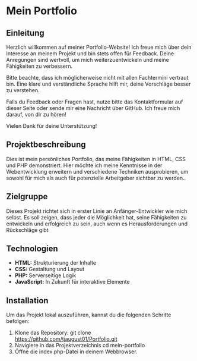 # Mein Portfolio
## Einleitung
Herzlich willkommen auf meiner Portfolio-Website! Ich freue mich über dein Interesse an meinem Projekt und bin stets offen für Feedback. Deine Anregungen sind wertvoll, um mich weiterzuentwickeln und meine Fähigkeiten zu verbessern.

Bitte beachte, dass ich möglicherweise nicht mit allen Fachtermini vertraut bin. Eine klare und verständliche Sprache hilft mir, deine Vorschläge besser zu verstehen.

Falls du Feedback oder Fragen hast, nutze bitte das Kontaktformular auf dieser Seite oder sende mir eine Nachricht über GitHub. Ich freue mich darauf, von dir zu hören!

Vielen Dank für deine Unterstützung!

## Projektbeschreibung
Dies ist mein persönliches Portfolio, das meine Fähigkeiten in HTML, CSS und PHP demonstriert. Hier möchte ich meine Kenntnisse in der Webentwicklung erweitern und verschiedene Techniken ausprobieren, um sowohl für mich als auch für potenzielle Arbeitgeber sichtbar zu werden..



## Zielgruppe
Dieses Projekt richtet sich in erster Linie an Anfänger-Entwickler wie mich selbst. Es soll zeigen, dass jeder die Möglichkeit hat, seine Fähigkeiten zu entwickeln und erfolgreich zu sein, auch wenn es Herausforderungen und Rückschläge gibt

## Technologien
- **HTML:** Strukturierung der Inhalte
- **CSS:** Gestaltung und Layout
- **PHP:** Serverseitige Logik
- **JavaScript:** In Zukunft für interaktive Elemente

## Installation
Um das Projekt lokal auszuführen, kannst du die folgenden Schritte befolgen:
1. Klone das Repository: 
    git clone https://github.com/tjaugust01/Portfolio.git
2. Navigiere in das Projektverzeichnis
    cd mein-portfolio
3. Öffne die index.php-Datei in deinem Webbrowser.




